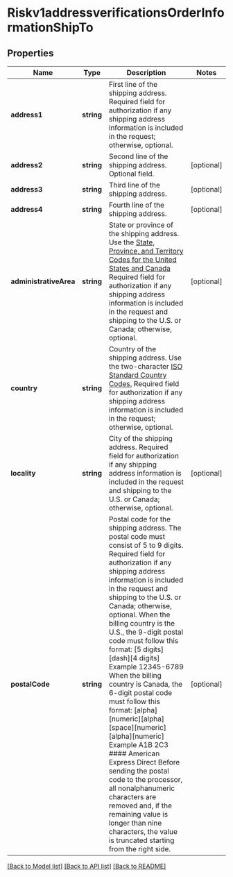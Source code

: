 # Riskv1addressverificationsOrderInformationShipTo

## Properties
Name | Type | Description | Notes
------------ | ------------- | ------------- | -------------
**address1** | **string** | First line of the shipping address.  Required field for authorization if any shipping address information is included in the request; otherwise, optional. | 
**address2** | **string** | Second line of the shipping address.  Optional field. | [optional] 
**address3** | **string** | Third line of the shipping address. | [optional] 
**address4** | **string** | Fourth line of the shipping address. | [optional] 
**administrativeArea** | **string** | State or province of the shipping address. Use the [State, Province, and Territory Codes for the United States and Canada](https://developer.cybersource.com/library/documentation/sbc/quickref/states_and_provinces.pdf)  Required field for authorization if any shipping address information is included in the request and shipping to the U.S. or Canada; otherwise, optional. | [optional] 
**country** | **string** | Country of the shipping address. Use the two-character [ISO Standard Country Codes.](http://apps.cybersource.com/library/documentation/sbc/quickref/countries_alpha_list.pdf)  Required field for authorization if any shipping address information is included in the request; otherwise, optional. | 
**locality** | **string** | City of the shipping address.  Required field for authorization if any shipping address information is included in the request and shipping to the U.S. or Canada; otherwise, optional. | [optional] 
**postalCode** | **string** | Postal code for the shipping address. The postal code must consist of 5 to 9 digits.  Required field for authorization if any shipping address information is included in the request and shipping to the U.S. or Canada; otherwise, optional.  When the billing country is the U.S., the 9-digit postal code must follow this format: [5 digits][dash][4 digits]  Example 12345-6789  When the billing country is Canada, the 6-digit postal code must follow this format: [alpha][numeric][alpha][space][numeric][alpha][numeric]  Example A1B 2C3  #### American Express Direct Before sending the postal code to the processor, all nonalphanumeric characters are removed and, if the remaining value is longer than nine characters, the value is truncated starting from the right side. | [optional] 

[[Back to Model list]](../README.md#documentation-for-models) [[Back to API list]](../README.md#documentation-for-api-endpoints) [[Back to README]](../README.md)


